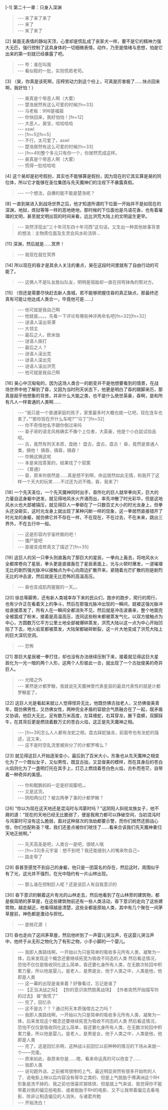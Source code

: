 
[-1] 第二十一章：只身入深渊
>--- 来了来了来了<br>
>--- 来了<br>
>--- 来了来了<br>

[2] 昊面无表情的静站天顶，心里却是慌乱成了丧家犬一样，要不是它的精神力强大无匹，强行控制了这具身体的一切细微表情，动作，乃至是情绪与思想，怕是它出来的第一刻就已经暴露了吧。
>--- 夸：谁在叫我<br>
>--- 看似稳的一批，实则慌若老苟。<br>

[3] （昊，你真是该死啊，压榨劳动力到这个份上，可真是厉害极了……快点回来啊，我好怕！）
>--- 昊真是个带恶人啊（大雾）<br>
>--- 楚浩居然有这么可爱的时候[fn=33]<br>
>--- 马老板：996是福报<br>
>--- 你快回来，我好怕怕！[fn=12]<br>
>--- 大恶人，昊宝，哈哈哈哈<br>
>--- xswl<br>
>--- [fn=5][fn=5]<br>
>--- 不行，太可爱了，aswl<br>
>--- 楚浩居然有这么可爱的时候[fn=33]<br>
>--- [fn=49]整个多元只有你一个，你居然荒成这样。<br>
>--- 昊真是个带恶人啊（大雾）<br>
>--- 慌得一批哈哈哈<br>

[4] 这个昊却是初号假扮，其实也不能够算是假扮，因为现在的它其实算是昊的同位体，所以它才能够在圣位集团与先天魔神们的注视下不暴露真假。
>--- 一个想法，自爆的能不能是楚浩呢？<br>

[8] 一直到昊进入到战场世界之后，他才知道所谓的下位面一开始并不是如现在的深渊，地狱，炼狱等等一样的恶地绝地，那时候的下位面也是鸟语花香，也有着璀璨的文明，甚至就文明出现的时间来看，远比洪荒大陆上的文明诞生更早。
>--- 突然浮现出“三十年河东四十年河西”这句话，又生出一种其他故事背景的想法：主物质位面及生灵会风水轮流转…<br>

[11] 深渊，然后就是……冥界！
>--- 我现在就在冥界<br>

[14] 所以现在的昋才是其余人关注的重点，昊在这段时间里就有了自由行动的可能了。
>--- 这俩人不是队友胜似队友，明明是宿敌却一直在拐弯抹角的帮对方。<br>

[15] （但还是需要尽快赶去新人类城，若不能够把握住昋的真正缺点，那最终还真有可能让他达成人类合一，毕竟他可是……）
>--- 他可就是我自己啊<br>
>--- 他就是。。。。先看一下评论有哪些神评再命名吧[fn=32][fn=32]<br>
>--- 谜语人滚出哥谭<br>
>--- 大领主<br>
>--- 最后之人，欧米伽<br>
>--- 谜语人挨打<br>
>--- 最后之人？<br>
>--- 谜语人滚出克<br>
>--- 谜语人滚出克<br>
>--- 谜语人滚出洪荒<br>
>--- 他可就是我自己啊<br>

[16] 昊心中沉甸甸的，因为这场人类合一的剧变并不是他想要看到的情景，在战场世界中他了解到了昋，又因为当时刑天状态下，他更是明白了昋的跟脚来历，那真是超乎他想象的背景，并非什么大能之类，也不是什么绝世英豪，昋啊，是和所有凡人一样普通的人类啊……
>--- “我只是一个普通家庭的孩子，家里最多时大概也就一亿吧，现在连车也卖了。”“那你现在开什么车呢?”“马丁”[fn=32]<br>
>--- 你不奇怪他名字跟你倒过来吗<br>
>--- 昋子哥的语言风格确实不像个上位者，大英豪，他是个小白鼠试验品呗。<br>
>--- 古，竟然有刑天本质，盘她！
盘古，盘古，盘古！
昋，竟然是普通人类，搞他！
搞昋，搞昋，搞昋！<br>
>--- 你搁这搁这呢<br>
>--- 本是来找答案的，结果找了个寂寞<br>
>--- 《普通》<br>
>--- 昋，原来你居然是……真是想不到啊，命运居然如此无情，和我开了这样一个天大的玩笑……不过还为迟不晚，昋，我来了!<br>

[18] 一个先天圣位，一个先天魔神同时出手，昋所化的巨人就举拳向天，巨大的力量自这身躯中迸发，就见得地风水火齐涌而出，率先冲散了时光彩华，但是这地风水火也大部被镇压，就见得巨人一拳砸在了一只数百丈大小的时光龙身上，但拳头还没砸实，这时光龙身上就出现了某种闪断一样的现象，这一拳居然直接错开了时光龙的身躯，就仿佛它并不存在一样，不在现在，不在过去，不在未来，跳出三界外，不在五行中一般。
>--- 这是形容内宇宙终极的吧！<br>
>--- 僵尸是吧<br>
>--- 直接变成修真文了描述了[fn=35]<br>

[19] 这巨人的另一只拳头则直轰向了那巨大的星辰，一拳向上轰去，将地风水火全都席卷向了星辰，拳头更是直接轰在了星辰表面上，光与火顿时爆发，一道璀璨无比的剧烈强光脉冲以接触点为中心向周边扩散开来，紧随着光芒扩散的则是剧烈无比的冲击波，然后就是无比恐怖的高温高压。
>--- 昋也变成肌肉猩猩的一天。。<br>

[20] 徐总等脚男，还有新人类城幸存下来的民众们，跑步的跑步，爬行的爬行，也有少许正在看着天上的争斗，然后在那强光脉冲出现的一瞬间，就被这强光脉冲给直接蒸发了，所有人在一瞬间全都消失不见，然后就是冲击波袭来，整个地面完全被震成了粉末，接着是高温高压，连同这些粉末都被蒸发气化，以双方接触点为中心，方圆数万亿平方公里土地全部被爆碎蒸发，洪荒大陆以这一点为中心开始凹陷了下去，地火岩浆都被蒸发，大陆架都破碎断裂，这一片大地变成了洪荒大陆上的巨大深坑空洞。
>--- 恐怖<br>

[21] 那巨大星辰被一拳打住，却也没有办法继续压制下来，接着就见得这巨大星辰化为一光一暗的两个人形，这两个人形彼此一合，就出现了一个古拙俊美的奇异巨人。
>--- 光暗之外<br>
>--- 果然是计都罗睺，我就说先天魔神里代表星辰的最具代表性的就是计都罗睺星了。<br>

[22] 这巨人光是看起来就让人觉得怪异无比，他既仿佛古拙老人，又仿佛俊美青年，既仿佛男性，又仿佛女性，两种完全矛盾的容貌合气质融合在了一起，既矛盾又协调，他巨大无比，足有数万米高度，左耳缠蛇，右耳穿龙，腋下盘蟒，双脚踩牛，在其背后更是燃烧着数万丈的苍白火焰，这正是先天魔神之相。
>--- [fn=39]怎么人人都有龙蛇之相，盘古踩蛇操龙，前面夸也有龙蛇的描述，这又来，<br>
>--- 这不是时空乱流里被拆分了的计都罗喉么？<br>

[23] 就见得这巨人开始逐渐变小，最后到了百米大小，形象也从先天魔神之相变化为了一个既似女子，又似男性，既显古拙，又显俊美的模样，而在其身后的苍白火焰则化为了一盏明灯托在其手上，灯芯上燃烧着苍白色火焰，古朴而苍茫，自带着一种奇异的美感。
>--- 你和鲲鹏妈妈一定是好闺蜜吧。。<br>
>--- 又是这货。<br>
>--- 阴阳两仪灯？被古两拳了事的计都罗睺？<br>

[26] “你以为现在这天地还是混沌时与鸿蒙时吗？”这阴阳人斜视龙族女子，他不屑的道：“现在的天地已经无比脆弱了，便是我用力都可以挣破空间，当初混沌时与鸿蒙时可没有这么脆弱，面对这种层次的浩劫都要示警，而你们居然还胆战心惊，你们也配称圣？嘿，我们还差点被你们唬住了……看来合该我们先天魔神重归天地正统啊。”
>--- 先天高圣是吧，人类合一是吧，很唬人哦<br>
>--- [fn=33]多元宇宙：想不到吧？我还能接别人的嘴来吹自己~<br>
>--- 路走窄了<br>

[29] 昋甚至感觉不到自己的身躯，他只是一团莫名的存在，然后这时，周围似乎有了光，这光并不强烈，在光中隐约有一片山林出现。
>--- 那么谁在控制巨人呢？还是说巨人有自我意识的<br>

[30] 昋下意识的朝着这片有光的山林走去，然后他看到了在山林旁的建筑物，都是极简陋的茅草屋，在这些建筑物前还有一些人类活动，昋下意识的走向了这些建筑物，越走越近，他看得越是清楚，这些全都是原始人类，其中有几个聚在一间茅草屋前，神色都是激动与担忧。
>--- 是桃花源（<br>

[31] 昋也走向了这间茅草屋，然后他听到了一声婴儿哭泣声，在这婴儿哭泣声中，他终于从无形之物化为了有形之物，小手小脚的一个婴儿。
>--- 我即人类路线啊，一开始以为只是简单的吸收多元所有人类，凝聚为一体，后来发现这个概念还要继续拓宽为吸收不同态的人类
然后看这情况，恐怕不仅仅是吸收同化这么简单，昋还要化身所有人类，在无数次轮回中积累力量，所以他是婴儿，是老人，是男是女，他于人类之中，人类是他，他即是人类<br>
>--- 这一幕的出现是谁来着？好像看过，忘记是谁了<br>
>--- 【正当决战之际】
【你的意识突然脱离战场】
【作者突然开始描写你的过去】
昋“我慌了”<br>
>--- 完了，回忆杀<br>
>--- 这不是古？？？通过刑天本质强借古之力吗？<br>
>--- 我即人类路线啊，一开始以为只是简单的吸收多元所有人类，凝聚为一体，后来发现这个概念还要继续拓宽为吸收不同态的人类
然后看这情况，恐怕不仅仅是吸收同化这么简单，昋还要化身所有人类，在无数次轮回中积累力量，所以他是婴儿，是老人，是男是女，他于人类之中，人类是他，他即是人类<br>
>--- 完了，这是回忆杀啊，这种战斗前回忆以前种种的情况的下场从来就一个——完蛋。<br>
>--- 原来如此，昋原来你是……嗯，看来命运真的可以改变了……<br>
>--- 我即人类<br>
>--- 说句题外话、之前被骂很惨的上气、最近明显突然有很多开始吹的人了、说电影上映以后内容没有辱华之类的、但是上气脱胎于傅满洲这个RH形象是洗不掉的、我之前也很喜欢钢铁侠、但是就上气来说、我觉得你不能带着对我的偏见拍电影、或者脱胎于RH的电影、又不让我带着偏见去看电影、除非让制造偏见的人消失、与诸君共勉<br>
>--- 开始洗白！<br>
